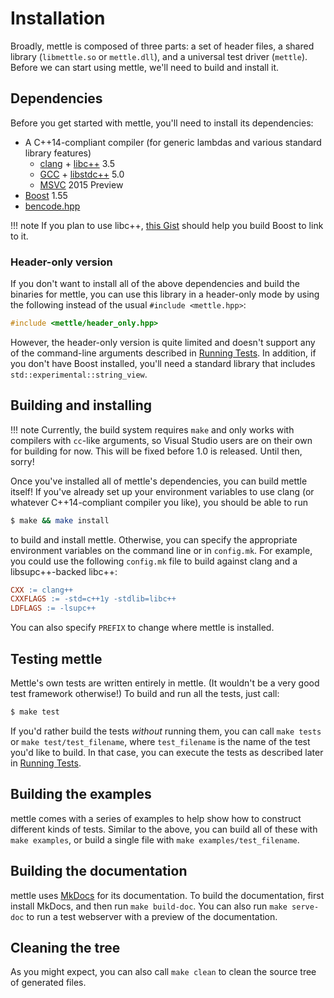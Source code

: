 # Installation

Broadly, mettle is composed of three parts: a set of header files, a shared
library (`libmettle.so` or `mettle.dll`), and a universal test driver
(`mettle`). Before we can start using mettle, we'll need to build and install
it.

## Dependencies

Before you get started with mettle, you'll need to install its dependencies:

* A C++14-compliant compiler (for generic lambdas and various standard library
  features)
     * [clang](http://clang.llvm.org/) + [libc++](http://libcxx.llvm.org/) 3.5
     * [GCC](https://gcc.gnu.org/) + [libstdc++](https://gcc.gnu.org/libstdc++/)
       5.0
     * [MSVC](http://www.visualstudio.com/) 2015 Preview
* [Boost](http://www.boost.org/) 1.55
* [bencode.hpp](https://github.com/jimporter/bencode.hpp)

!!! note
    If you plan to use libc++,
    [this Gist](https://gist.github.com/jimporter/10442880) should help you
    build Boost to link to it.

### Header-only version

If you don't want to install all of the above dependencies and build the
binaries for mettle, you can use this library in a header-only mode by using
the following instead of the usual `#include <mettle.hpp>`:

```c++
#include <mettle/header_only.hpp>
```

However, the header-only version is quite limited and doesn't support any of the
command-line arguments described in [Running Tests](running-tests.md). In
addition, if you don't have Boost installed, you'll need a standard library that
includes `std::experimental::string_view`.

## Building and installing

!!! note
    Currently, the build system requires `make` and only works with compilers
    with `cc`-like arguments, so Visual Studio users are on their own for
    building for now. This will be fixed before 1.0 is released. Until then,
    sorry!

Once you've installed all of mettle's dependencies, you can build mettle itself!
If you've already set up your environment variables to use clang (or whatever
C++14-compliant compiler you like), you should be able to run

```sh
$ make && make install
```

to build and install mettle. Otherwise, you can specify the appropriate
environment variables on the command line or in `config.mk`. For example, you
could use the following `config.mk` file to build against clang and a
libsupc++-backed libc++:

```Makefile
CXX := clang++
CXXFLAGS := -std=c++1y -stdlib=libc++
LDFLAGS := -lsupc++
```

You can also specify `PREFIX` to change where mettle is installed.

## Testing mettle

Mettle's own tests are written entirely in mettle. (It wouldn't be a very good
test framework otherwise!) To build and run all the tests, just call:

```sh
$ make test
```

If you'd rather build the tests *without* running them, you can call
`make tests` or `make test/test_filename`, where `test_filename` is the name of
the test you'd like to build. In that case, you can execute the tests as
described later in [Running Tests](running-tests.md).

## Building the examples

mettle comes with a series of examples to help show how to construct different
kinds of tests. Similar to the above, you can build all of these with
`make examples`, or build a single file with `make examples/test_filename`.

## Building the documentation

mettle uses [MkDocs](http://www.mkdocs.org/) for its documentation. To build the
documentation, first install MkDocs, and then run `make build-doc`. You can also
run `make serve-doc` to run a test webserver with a preview of the
documentation.

## Cleaning the tree

As you might expect, you can also call `make clean` to clean the source tree of
generated files.

